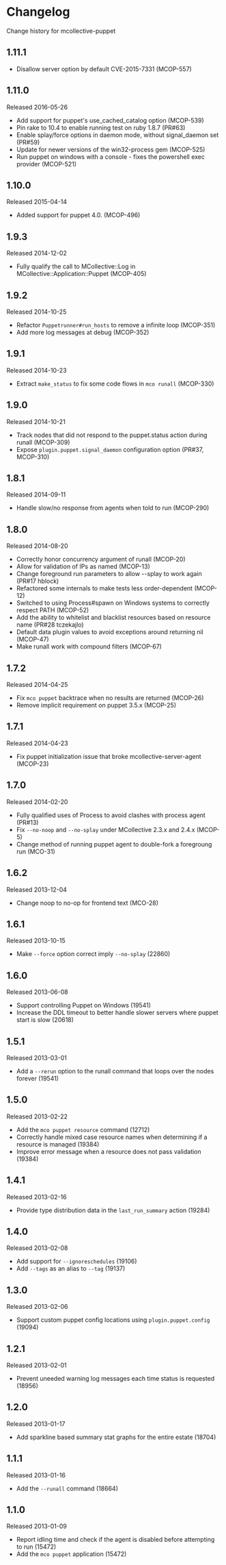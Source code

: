 # Changelog

Change history for mcollective-puppet

## 1.11.1

* Disallow server option by default CVE-2015-7331 (MCOP-557)

## 1.11.0

Released 2016-05-26

* Add support for puppet's use_cached_catalog option (MCOP-539)
* Pin rake to 10.4 to enable running test on ruby 1.8.7 (PR#63)
* Enable splay/force options in daemon mode, without signal_daemon set (PR#59)
* Update for newer versions of the win32-process gem (MCOP-525)
* Run puppet on windows with a console - fixes the powershell exec provider (MCOP-521)

## 1.10.0

Released 2015-04-14

* Added support for puppet 4.0. (MCOP-496)

## 1.9.3

Released 2014-12-02

* Fully qualify the call to MCollective::Log in
  MCollective::Application::Puppet (MCOP-405)

## 1.9.2

Released 2014-10-25

* Refactor `Puppetrunner#run_hosts` to remove a infinite loop (MCOP-351)
* Add more log messages at debug (MCOP-352)

## 1.9.1

Released 2014-10-23

* Extract `make_status` to fix some code flows in `mco runall` (MCOP-330)

## 1.9.0

Released 2014-10-21

* Track nodes that did not respond to the puppet.status action during runall (MCOP-309)
* Expose `plugin.puppet.signal_daemon` configuration option (PR#37, MCOP-310)

## 1.8.1

Released 2014-09-11

* Handle slow/no response from agents when told to run (MCOP-290)

## 1.8.0

Released 2014-08-20

* Correctly honor concurrency argument of runall (MCOP-20)
* Allow for validation of IPs as named (MCOP-13)
* Change foreground run parameters to allow --splay to work again
  (PR#17 hblock)
* Refactored some internals to make tests less order-dependent
  (MCOP-12)
* Switched to using Process#spawn on Windows systems to correctly
  respect PATH (MCOP-52)
* Add the ability to whitelist and blacklist resources based on
  resource name (PR#28 tczekajlo)
* Default data plugin values to avoid exceptions around returning nil
  (MCOP-47)
* Make runall work with compound filters (MCOP-67)

## 1.7.2

Released 2014-04-25

* Fix `mco puppet` backtrace when no results are returned (MCOP-26)
* Remove implicit requirement on puppet 3.5.x (MCOP-25)

## 1.7.1

Released 2014-04-23

* Fix puppet initialization issue that broke mcollective-server-agent (MCOP-23)

## 1.7.0

Released 2014-02-20

* Fully qualified uses of Process to avoid clashes with process agent (PR#13)
* Fix `--no-noop` and `--no-splay` under MCollective 2.3.x and 2.4.x (MCOP-5)
* Change method of running puppet agent to double-fork a foregroung run (MCO-31)

## 1.6.2

Released 2013-12-04

* Change noop to no-op for frontend text (MCO-28)

## 1.6.1

Released 2013-10-15

* Make `--force` option correct imply `--no-splay` (22860)

## 1.6.0

Released 2013-06-08

* Support controlling Puppet on Windows (19541)
* Increase the DDL timeout to better handle slower servers where
  puppet start is slow (20618)

## 1.5.1

Released 2013-03-01

* Add a `--rerun` option to the runall command that loops over the
  nodes forever (19541)

## 1.5.0

Released 2013-02-22

* Add the `mco puppet resource` command (12712)
* Correctly handle mixed case resource names when determining if a
  resource is managed (19384)
* Improve error message when a resource does not pass validation (19384)

## 1.4.1

Released 2013-02-16

* Provide type distribution data in the `last_run_summary` action (19284)

## 1.4.0

Released 2013-02-08

* Add support for `--ignoreschedules` (19106)
* Add `--tags` as an alias to `--tag` (19137)

## 1.3.0

Released 2013-02-06

* Support custom puppet config locations using
  `plugin.puppet.config` (19094)

## 1.2.1

Released 2013-02-01

* Prevent uneeded warning log messages each time status is
  requested (18956)

## 1.2.0

Released 2013-01-17

* Add sparkline based summary stat graphs for the entire estate (18704)


## 1.1.1

Released 2013-01-16

* Add the `--runall` command (18664)

## 1.1.0

Released 2013-01-09

* Report idling time and check if the agent is disabled before
  attempting to run (15472)
* Add the `mco puppet` application (15472)

